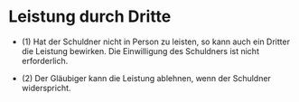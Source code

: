 # Leistung durch Dritte

- (1) Hat der Schuldner nicht in Person zu leisten, so kann auch ein Dritter die Leistung bewirken. Die Einwilligung des Schuldners ist nicht erforderlich.

- (2) Der Gläubiger kann die Leistung ablehnen, wenn der Schuldner widerspricht.

